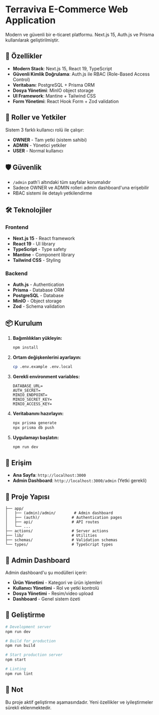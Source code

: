 # Terraviva E-Commerce Web Application

Modern ve güvenli bir e-ticaret platformu. Next.js 15, Auth.js ve Prisma kullanılarak geliştirilmiştir.

## 🚀 Özellikler

- **Modern Stack**: Next.js 15, React 19, TypeScript
- **Güvenli Kimlik Doğrulama**: Auth.js ile RBAC (Role-Based Access Control)
- **Veritabanı**: PostgreSQL + Prisma ORM
- **Dosya Yönetimi**: MinIO object storage
- **UI Framework**: Mantine + Tailwind CSS
- **Form Yönetimi**: React Hook Form + Zod validation

## 👥 Roller ve Yetkiler

Sistem 3 farklı kullanıcı rolü ile çalışır:

- **OWNER** - Tam yetki (sistem sahibi)
- **ADMIN** - Yönetici yetkiler
- **USER** - Normal kullanıcı

## 🛡️ Güvenlik

- `/admin` path'i altındaki tüm sayfalar korumalıdır
- Sadece OWNER ve ADMIN rolleri admin dashboard'una erişebilir
- RBAC sistemi ile detaylı yetkilendirme

## 🛠️ Teknolojiler

### Frontend

- **Next.js 15** - React framework
- **React 19** - UI library
- **TypeScript** - Type safety
- **Mantine** - Component library
- **Tailwind CSS** - Styling

### Backend

- **Auth.js** - Authentication
- **Prisma** - Database ORM
- **PostgreSQL** - Database
- **MinIO** - Object storage
- **Zod** - Schema validation

## 📦 Kurulum

1. **Bağımlılıkları yükleyin:**

   ```bash
   npm install
   ```

2. **Ortam değişkenlerini ayarlayın:**

   ```bash
   cp .env.example .env.local
   ```

3. **Gerekli environment variables:**

   ```env
   DATABASE_URL=
   AUTH_SECRET=
   MINIO_ENDPOINT=
   MINIO_SECRET_KEY=
   MINIO_ACCESS_KEY=
   ```

4. **Veritabanını hazırlayın:**

   ```bash
   npx prisma generate
   npx prisma db push
   ```

5. **Uygulamayı başlatın:**
   ```bash
   npm run dev
   ```

## 🚪 Erişim

- **Ana Sayfa**: `http://localhost:3000`
- **Admin Dashboard**: `http://localhost:3000/admin` (Yetki gerekli)

## 📁 Proje Yapısı

```
├── app/
│   ├── (admin)/admin/        # Admin dashboard
│   ├── (auth)/              # Authentication pages
│   ├── api/                 # API routes
│   └── ...
├── actions/                 # Server actions
├── lib/                     # Utilities
├── schemas/                 # Validation schemas
└── types/                   # TypeScript types
```

## 🎯 Admin Dashboard

Admin dashboard'u şu modülleri içerir:

- **Ürün Yönetimi** - Kategori ve ürün işlemleri
- **Kullanıcı Yönetimi** - Rol ve yetki kontrolü
- **Dosya Yönetimi** - Resim/video upload
- **Dashboard** - Genel sistem özeti

## 🔧 Geliştirme

```bash
# Development server
npm run dev

# Build for production
npm run build

# Start production server
npm start

# Linting
npm run lint
```

## 📝 Not

Bu proje aktif geliştirme aşamasındadır. Yeni özellikler ve iyileştirmeler sürekli eklenmektedir.

